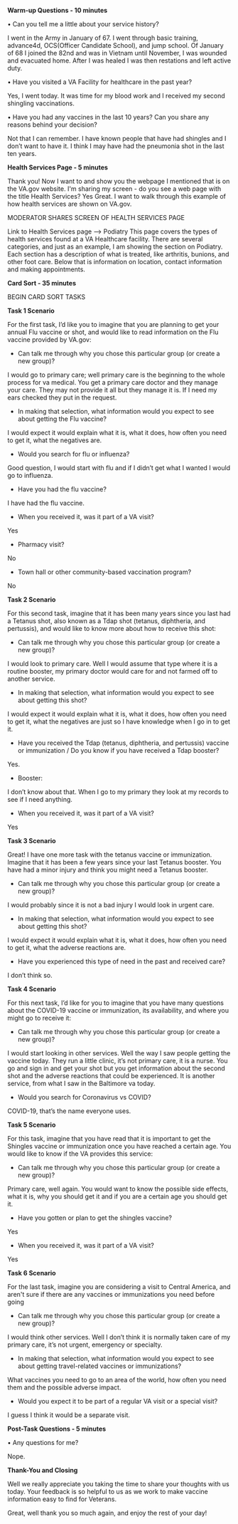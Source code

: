 **Warm-up Questions - 10 minutes**

•	Can you tell me a little about your service history? 

I went in the Army in January of 67. I went through basic training, advance4d, OCS(Officer Candidate School), and jump school. Of January of 68 I joined the 82nd and was in Vietnam until November, I was wounded and evacuated home. After I was healed I was then restations and left active duty. 

•	Have you visited a VA Facility for healthcare in the past year? 

Yes, I went today. It was time for my blood work and I received my second shingling vaccinations.

•	Have you had any vaccines in the last 10 years? Can you share any reasons behind your decision? 

Not that I can remember. I have known people that have had shingles and I don’t want to have it. I think I may have had the pneumonia shot in the last ten years. 

**Health Services Page - 5 minutes**

Thank you! Now I want to and show you the webpage I mentioned that is on the VA.gov website.
I'm sharing my screen - do you see a web page with the title Health Services?  Yes
Great. I want to walk through this example of how health services are shown on VA.gov.

MODERATOR SHARES SCREEN OF HEALTH SERVICES PAGE

Link to Health Services page --> Podiatry This page covers the types of health services found at a VA Healthcare facility. There are several categories, and just as an example, I am showing the section on Podiatry. Each section has a description of what is treated, like arthritis, bunions, and other foot care. Below that is information on location, contact information and making appointments.

**Card Sort - 35 minutes**

BEGIN CARD SORT TASKS

**Task 1 Scenario**

For the first task, I’d like you to imagine that you are planning to get your annual Flu vaccine or shot, and would like to read information on the Flu vaccine provided by VA.gov:

- Can talk me through why you chose this particular group (or create a new group)? 

I would go to primary care; well primary care is the beginning to the whole process for va medical. You get a primary care doctor and they manage your care. They may not provide it all but they manage it is. If I need my ears checked they put in the request. 

- In making that selection, what information would you expect to see about getting the Flu vaccine? 

I would expect it would explain what it is, what it does, how often you need to get it, what the negatives are. 

- Would you search for flu or influenza? 

Good question, I would start with flu and if I didn’t get what I wanted I would go to influenza. 

- Have you had the flu vaccine? 

I have had the flu vaccine.

- When you received it, was it part of a VA visit? 

Yes

- Pharmacy visit?  

No

- Town hall or other community-based vaccination program?  

No

**Task 2 Scenario**

For this second task, imagine that it has been many years since you last had a Tetanus shot, also known as a Tdap shot (tetanus, diphtheria, and pertussis), and would like to know more about how to receive this shot: 

- Can talk me through why you chose this particular group (or create a new group)?

I would look to primary care. Well I would assume that type where it is a routine booster, my primary doctor would care for and not farmed off to another service. 

- In making that selection, what information would you expect to see about getting this shot? 

I would expect it would explain what it is, what it does, how often you need to get it, what the negatives are just so I have knowledge when I go in to get it. 

- Have you received the Tdap (tetanus, diphtheria, and pertussis) vaccine or immunization / Do you know if you have received a Tdap booster?  

Yes. 

- Booster: 

I don’t know about that. When I go to my primary they look at my records to see if I need anything. 

- When you received it, was it part of a VA visit? 

Yes

**Task 3 Scenario**

Great! I have one more task with the tetanus vaccine or immunization. Imagine that it has been a few years since your last Tetanus booster. You have had a minor injury and think you might need a Tetanus booster. 

- Can talk me through why you chose this particular group (or create a new group)? 

I would probably since it is not a bad injury I would look in urgent care. 

- In making that selection, what information would you expect to see about getting this shot? 

I would expect it would explain what it is, what it does, how often you need to get it, what the adverse reactions are.

- Have you experienced this type of need in the past and received care?  

I don’t think so. 

**Task 4 Scenario**

For this next task, I’d like for you to imagine that you have many questions about the COVID-19 vaccine or immunization, its availability, and where you might go to receive it:

- Can talk me through why you chose this particular group (or create a new group)? 

I would start looking in other services. Well the way I saw people getting the vaccine today. They run a little clinic, it’s not primary care, it is a nurse. You go and sign in and get your shot but you get information about the second shot and the adverse reactions that could be experienced. It is another service, from what I saw in the Baltimore va today. 

- Would you search for Coronavirus vs COVID? 

COVID-19, that’s the name everyone uses. 

**Task 5 Scenario**

For this task, imagine that you have read that it is important to get the Shingles vaccine or immunization once you have reached a certain age. You would like to know if the VA provides this service: 

- Can talk me through why you chose this particular group (or create a new group)? 

Primary care, well again. You would want to know the possible side effects, what it is, why you should get it and if you are a certain age you should get it. 

- Have you gotten or plan to get the shingles vaccine? 

Yes

- When you received it, was it part of a VA visit? 

Yes

**Task 6 Scenario**

For the last task, imagine you are considering a visit to Central America, and aren't sure if there are any vaccines or immunizations you need before going

- Can talk me through why you chose this particular group (or create a new group)? 

I would think other services. Well I don’t think it is normally taken care of my primary care, it’s not urgent, emergency or specialty. 

- In making that selection, what information would you expect to see about getting travel-related vaccines or immunizations? 

What vaccines you need to go to an area of the world, how often you need them and the possible adverse impact. 

- Would you expect it to be part of a regular VA visit or a special visit? 

I guess I think it would be a separate visit. 

**Post-Task Questions - 5 minutes**

•	Any questions for me? 

Nope. 

**Thank-You and Closing**

Well we really appreciate you taking the time to share your thoughts with us today. Your feedback is so helpful to us as we work to make vaccine information easy to find for Veterans.

Great, well thank you so much again, and enjoy the rest of your day!

